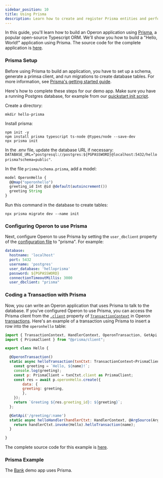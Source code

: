 ```yaml
---
sidebar_position: 10
title: Using Prisma
description: Learn how to create and register Prisma entities and perform transactional updates
---
```


In this guide, you'll learn how to build an Operon application using [Prisma](https://www.prisma.io/), a popular open-source Typescript ORM.
We'll show you how to build a "Hello, World!" application using Prisma.
The source code for the complete application is [here](https://github.com/dbos-inc/operon-demo-apps/tree/main/hello-prisma).

### Prisma Setup

Before using Prisma to build an application, you have to set up a schema, generate a primsa client, and run migrations to create database tables.
For more information, see [Prisma's getting started guide](https://www.prisma.io/docs/getting-started).

Here's how to complete these steps for our demo app.
Make sure you have a running Postgres database, for example from our [quickstart init script](../getting-started/quickstart).

Create a directory:
```
mkdir hello-prisma
```

Install prisma:
```
npm init -y
npm install prisma typescript ts-node @types/node --save-dev
npx prisma init
```

In the .env file, update the database URL if necessary: `DATABASE_URL="postgresql://postgres:${PGPASSWORD}@localhost:5432/helloprisma?schema=public"`.

In the file `prisma/schema.prisma`, add a model:
```typescript
model OperonHello {
  @@map("operonhello")
  greeting_id Int @id @default(autoincrement())
  greeting String
}
```

Run this command in the database to create tables:
```
npx prisma migrate dev --name init
```

### Configuring Operon to use Prisma

Next, configure Operon to use Prisma by setting the `user_dbclient` property of the [configuration file](../api-reference/configuration) to "prisma".
For example:

```yaml
database:
  hostname: 'localhost'
  port: 5432
  username: 'postgres'
  user_database: 'helloprisma'
  password: ${PGPASSWORD}
  connectionTimeoutMillis: 3000
  user_dbclient: "prisma"
```

### Coding a Transaction with Prisma
Now, you can write an Operon application that uses Prisma to talk to the database.
If you've configured Operon to use Prisma, you can access the Prisma client from the [`.client`](../api-reference/contexts#transactionctxtclient) property of [`TransactionContext`](../api-reference/contexts#transactioncontextt) in Operon [transactions](./transaction-tutorial).
Here's an example of a transaction using Prisma to insert a row into the `operonhello` table:

```javascript
import { TransactionContext, HandlerContext, OperonTransaction, GetApi } from '@dbos-inc/operon';
import { PrismaClient } from "@prisma/client";

export class Hello {

  @OperonTransaction()
  static async helloTransaction(txnCtxt: TransactionContext<PrismaClient>, name: string)  {
    const greeting = `Hello, ${name}!`;
    console.log(greeting);
    const p: PrismaClient = txnCtxt.client as PrismaClient;
    const res = await p.operonHello.create({
        data: {
        greeting: greeting,
        },
    });
    return `Greeting ${res.greeting_id}: ${greeting}`;
  };

  @GetApi('/greeting/:name')
  static async helloHandler(handlerCtxt: HandlerContext, @ArgSource(ArgSources.URL) name: string) {
    return handlerCtxt.invoke(Hello).helloTransaction(name);
  }

}
```

The complete source code for this example is [here](https://github.com/dbos-inc/operon-demo-apps/tree/main/hello-prisma).

### Prisma Example
The [Bank](https://github.com/dbos-inc/operon-demo-apps/tree/main/bank) demo app uses Prisma.
